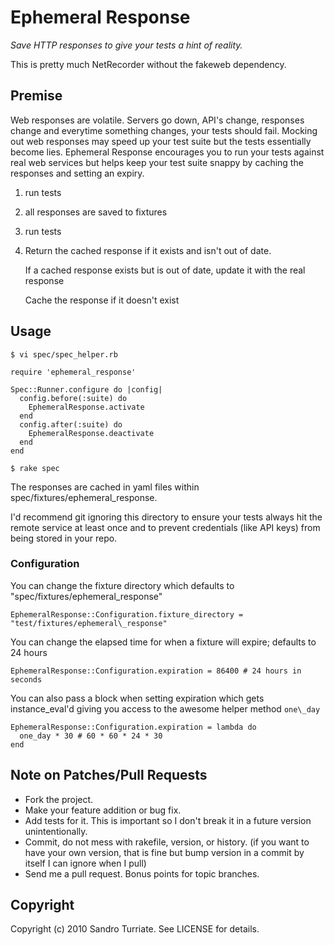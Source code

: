 Ephemeral Response
==================

_Save HTTP responses to give your tests a hint of reality._

This is pretty much NetRecorder without the fakeweb dependency.

## Premise

Web responses are volatile. Servers go down, API's change, responses change and
everytime something changes, your tests should fail. Mocking out web responses
may speed up your test suite but the tests essentially become lies. Ephemeral
Response encourages you to run your tests against real web services but helps
keep your test suite snappy by caching the responses and setting an expiry.

1. run tests
2. all responses are saved to fixtures
3. run tests
4.  Return the cached response if it exists and isn't out of date.

    If a cached response exists but is out of date, update it with the real response

    Cache the response if it doesn't exist

## Usage

    $ vi spec/spec_helper.rb

    require 'ephemeral_response'

    Spec::Runner.configure do |config|
      config.before(:suite) do
        EphemeralResponse.activate
      end
      config.after(:suite) do
        EphemeralResponse.deactivate
      end
    end

    $ rake spec

The responses are cached in yaml files within spec/fixtures/ephemeral\_response.

I'd recommend git ignoring this directory to ensure your tests always hit the
remote service at least once and to prevent credentials (like API keys) from
being stored in your repo.

### Configuration

You can change the fixture directory which defaults to "spec/fixtures/ephemeral\_response"

    EphemeralResponse::Configuration.fixture_directory = "test/fixtures/ephemeral\_response"

You can change the elapsed time for when a fixture will expire; defaults to 24 hours

    EphemeralResponse::Configuration.expiration = 86400 # 24 hours in seconds

You can also pass a block when setting expiration which gets instance\_eval'd
giving you access to the awesome helper method `one\_day`

    EphemeralResponse::Configuration.expiration = lambda do
      one_day * 30 # 60 * 60 * 24 * 30
    end

## Note on Patches/Pull Requests

* Fork the project.
* Make your feature addition or bug fix.
* Add tests for it. This is important so I don't break it in a
  future version unintentionally.
* Commit, do not mess with rakefile, version, or history.
  (if you want to have your own version, that is fine but bump version in a commit by itself I can ignore when I pull)
* Send me a pull request. Bonus points for topic branches.

## Copyright

Copyright (c) 2010 Sandro Turriate. See LICENSE for details.
